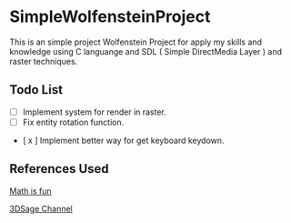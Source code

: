 # SimpleWolfensteinProject

This is an simple project Wolfenstein Project for apply my skills and knowledge
using C languange and SDL ( Simple DirectMedia Layer ) and raster techniques.

## Todo List

- [ ] Implement system for render in raster.
- [ ] Fix entity rotation function.
- [ x ] Implement better way for get keyboard keydown.

## References Used

[Math is fun](https://www.mathsisfun.com/)

[3DSage Channel](https://www.youtube.com/@3DSage/videos)